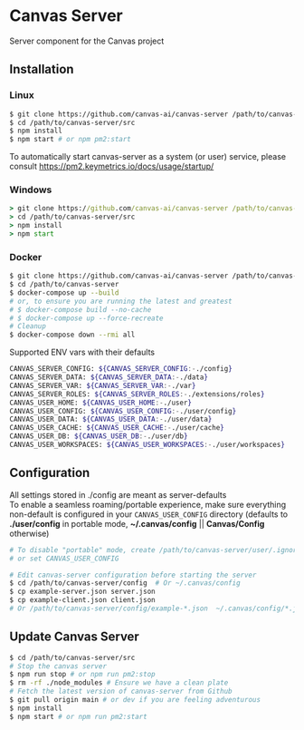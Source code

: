 # Canvas Server

Server component for the Canvas project

## Installation

### Linux

```bash
$ git clone https://github.com/canvas-ai/canvas-server /path/to/canvas-server
$ cd /path/to/canvas-server/src
$ npm install
$ npm start # or npm pm2:start
```

To automatically start canvas-server as a system (or user) service, please consult https://pm2.keymetrics.io/docs/usage/startup/

### Windows

```cmd
> git clone https://github.com/canvas-ai/canvas-server /path/to/canvas-server
> cd /path/to/canvas-server/src
> npm install
> npm start
```

### Docker

```bash
$ git clone https://github.com/canvas-ai/canvas-server /path/to/canvas-server
$ cd /path/to/canvas-server
$ docker-compose up --build
# or, to ensure you are running the latest and greatest
# $ docker-compose build --no-cache
# $ docker-compose up --force-recreate
# Cleanup
$ docker-compose down --rmi all

```

Supported ENV vars with their defaults

```bash
CANVAS_SERVER_CONFIG: ${CANVAS_SERVER_CONFIG:-./config}
CANVAS_SERVER_DATA: ${CANVAS_SERVER_DATA:-./data}
CANVAS_SERVER_VAR: ${CANVAS_SERVER_VAR:-./var}
CANVAS_SERVER_ROLES: ${CANVAS_SERVER_ROLES:-./extensions/roles}
CANVAS_USER_HOME: ${CANVAS_USER_HOME:-./user}
CANVAS_USER_CONFIG: ${CANVAS_USER_CONFIG:-./user/config}
CANVAS_USER_DATA: ${CANVAS_USER_DATA:-./user/data}
CANVAS_USER_CACHE: ${CANVAS_USER_CACHE:-./user/cache}
CANVAS_USER_DB: ${CANVAS_USER_DB:-./user/db}
CANVAS_USER_WORKSPACES: ${CANVAS_USER_WORKSPACES:-./user/workspaces}
```

## Configuration

All settings stored in ./config are meant as server-defaults  
To enable a seamless roaming/portable experience, make sure everything non-default is configured in your `CANVAS_USER_CONFIG` directory (defaults to **./user/config** in portable mode, **~/.canvas/config** || **Canvas/Config** otherwise)

```bash
# To disable "portable" mode, create /path/to/canvas-server/user/.ignore
# or set CANVAS_USER_CONFIG

# Edit canvas-server configuration before starting the server
$ cd /path/to/canvas-server/config  # Or ~/.canvas/config
$ cp example-server.json server.json 
$ cp example-client.json client.json
# Or /path/to/canvas-server/config/example-*.json  ~/.canvas/config/*.json
```

## Update Canvas Server

```bash
$ cd /path/to/canvas-server/src
# Stop the canvas server
$ npm run stop # or npm run pm2:stop
$ rm -rf ./node_modules # Ensure we have a clean plate
# Fetch the latest version of canvas-server from Github
$ git pull origin main # or dev if you are feeling adventurous
$ npm install
$ npm start # or npm run pm2:start
```
